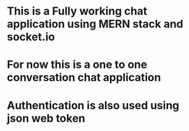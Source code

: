 # This is a Fully working chat application using MERN stack and socket.io
# For now this is a one to one conversation chat application
# Authentication is also used using json web token